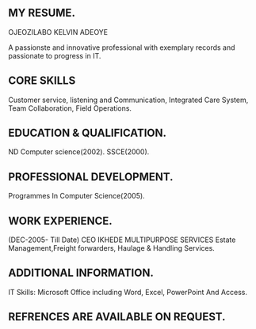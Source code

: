## MY RESUME.
OJEOZILABO KELVIN ADEOYE

A passionste and innovative professional with exemplary records and passionate to progress in IT.
## CORE SKILLS

Customer service, listening and Communication, Integrated Care System, Team Collaboration, Field Operations.
## EDUCATION & QUALIFICATION.

ND Computer science(2002).
SSCE(2000).
## PROFESSIONAL DEVELOPMENT.

Programmes In Computer Science(2005).
## WORK EXPERIENCE.

(DEC-2005- Till Date)  CEO IKHEDE MULTIPURPOSE SERVICES
Estate Management,Freight forwarders, Haulage & Handling Services.
## ADDITIONAL INFORMATION.

IT Skills: Microsoft Office including Word, Excel, PowerPoint And Access.
## REFRENCES ARE AVAILABLE ON REQUEST.
